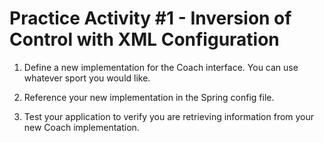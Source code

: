 # Practice Activity #1 - Inversion of Control with XML Configuration   

 

1. Define a new implementation for the Coach interface. You can use whatever sport you would like.

2. Reference your new implementation in the Spring config file.   

3. Test your application to verify you are retrieving information from your new Coach implementation.
